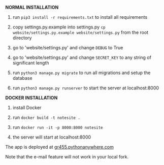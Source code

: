 **NORMAL INSTALLATION**

1. run `pip3 install -r requirements.txt` to install all requirements

2. copy settings.py.example into settings.py `cp website/settings.py.example website/settings.py` from the root directory

3. go to 'website/settings.py' and change `DEBUG` to True

4. go to 'website/settings.py' and change `SECRET_KEY` to any string of significant length

5. run `python3 manage.py migrate` to run all migrations and setup the database

6. run `python3 manage.py runserver` to start the server at localhost:8000


**DOCKER INSTALLATION**

1. install Docker

2. run `docker build -t notesite .`

3. run `docker run -it -p 8000:8000 notesite`

4. the server will start at localhost:8000


The app is deployed at <a href = "http://gr455.pythonanywhere.com">gr455.pythonanywhere.com </a>

Note that the e-mail feature will not work in your local fork.